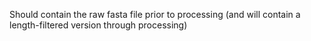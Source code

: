Should contain the raw fasta file prior to processing (and will contain a length-filtered version through processing)
